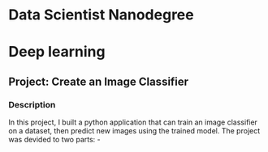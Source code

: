 # Data Scientist Nanodegree
# Deep learning
## Project: Create an Image Classifier

### Description
In this project, I built a python application that can train an image classifier on a dataset, then predict new images using the trained model. The project was devided to two parts:
          - 
